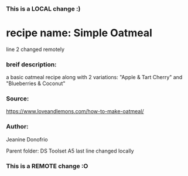 ### This is a LOCAL change :)

# recipe name: Simple Oatmeal
line 2 changed remotely 

### breif description: 
a basic oatmeal recipe along with 2 variations: 
"Apple  & Tart Cherry" and "Blueberries & Coconut"

### Source: 
https://www.loveandlemons.com/how-to-make-oatmeal/

### Author: 
Jeanine Donofrio


Parent folder: DS Toolset A5
last line changed locally
### This is a REMOTE change :O 
